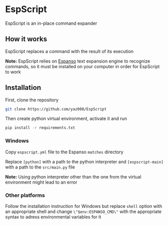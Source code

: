 # EspScript

EspScript is an in-place command expander

## How it works

EspScript replaces a command with the result of its execution

**Note:** EspScript relies on [Espanso](https://espanso.org/) text expansion engine to recognize commands, so it must be installed on your computer in order for EspScript to work

## Installation

First, clone the repository

```sh
git clone https://github.com/yaz008/EspScript
```

Then create python virtual environment, activate it and run

```sh
pip install -r requirements.txt
```

### Windows

Copy `espscript.yml` file to the Espanso `matches` directory

Replace `[python]` with a path to the python interpreter and `[espscript-main]` with a path to the `src/main.py` file

**Note:** Using python interpreter other than the one from the virtual environment might lead to an error

### Other platforms

Follow the installation instruction for Windows but replace `shell` option with an appropriate shell and change `\"$env:ESPANSO_CMD\"` with the appropriate syntax to adress environmental variables for it
